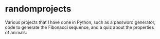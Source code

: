 # randomprojects
Various projects that I have done in Python, such as a password generator, code to generate the Fibonacci sequence, and a quiz about the properties of animals.
